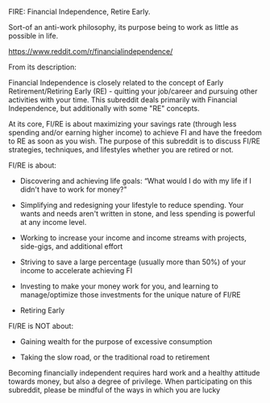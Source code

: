 

FIRE: Financial Independence, Retire Early.

Sort-of an anti-work philosophy, its purpose being to work as little as possible in life. 

https://www.reddit.com/r/financialindependence/

From its description:

Financial Independence is closely related to the concept of Early Retirement/Retiring Early (RE) - quitting your job/career and pursuing other activities with your time. This subreddit deals primarily with Financial Independence, but additionally with some "RE" concepts.

At its core, FI/RE is about maximizing your savings rate (through less spending and/or earning higher income) to achieve FI and have the freedom to RE as soon as you wish. The purpose of this subreddit is to discuss FI/RE strategies, techniques, and lifestyles whether you are retired or not.

FI/RE is about:

- Discovering and achieving life goals: “What would I do with my life if I didn't have to work for money?"

- Simplifying and redesigning your lifestyle to reduce spending. Your wants and needs aren't written in stone, and less spending is powerful at any income level.

- Working to increase your income and income streams with projects, side-gigs, and additional effort

- Striving to save a large percentage (usually more than 50%) of your income to accelerate achieving FI

- Investing to make your money work for you, and learning to manage/optimize those investments for the unique nature of FI/RE

- Retiring Early

FI/RE is NOT about:

- Gaining wealth for the purpose of excessive consumption

- Taking the slow road, or the traditional road to retirement

Becoming financially independent requires hard work and a healthy attitude towards money, but also a degree of privilege. When participating on this subreddit, please be mindful of the ways in which you are lucky